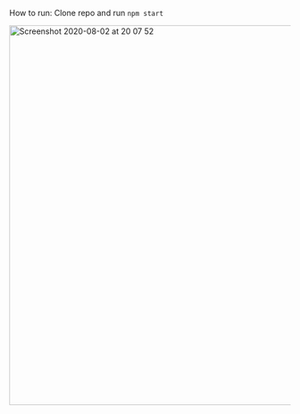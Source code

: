 How to run: Clone repo and run `npm start`

<img width="681" alt="Screenshot 2020-08-02 at 20 07 52" src="https://user-images.githubusercontent.com/33911115/89130326-e6116180-d4fb-11ea-882d-e15ce4b02e30.png">
